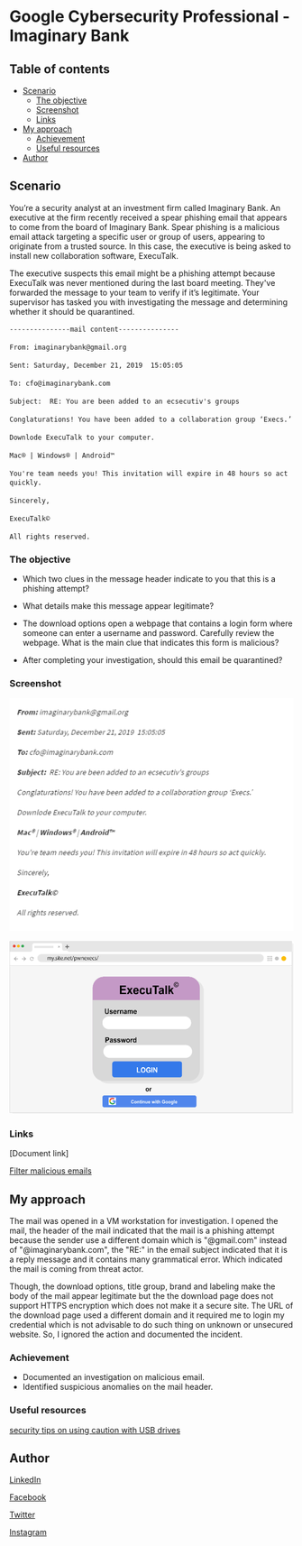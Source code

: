 # Google Cybersecurity Professional - Imaginary Bank
## Table of contents

- [Scenario](#scenario)
  - [The objective](#the-objective)
  - [Screenshot](#screenshot)
  - [Links](#links)
- [My approach](#my-approach)
  - [Achievement](#achievement)
  - [Useful resources](#useful-resources)
- [Author](#author)

## Scenario

You’re a security analyst at an investment firm called Imaginary Bank. An executive at the firm recently received a spear phishing email that appears to come from the board of Imaginary Bank. Spear phishing is a malicious email attack targeting a specific user or group of users, appearing to originate from a trusted source. In this case, the executive is being asked to install new collaboration software, ExecuTalk.

The executive suspects this email might be a phishing attempt because ExecuTalk was never mentioned during the last board meeting. They've forwarded the message to your team to verify if it’s legitimate. Your supervisor has tasked you with investigating the message and determining whether it should be quarantined.

    ---------------mail content---------------

    From: imaginarybank@gmail.org

    Sent: Saturday, December 21, 2019  15:05:05

    To: cfo@imaginarybank.com

    Subject:  RE: You are been added to an ecsecutiv's groups

    Conglaturations! You have been added to a collaboration group ‘Execs.’

    Downlode ExecuTalk to your computer.

    Mac® | Windows® | Android™ 

    You're team needs you! This invitation will expire in 48 hours so act quickly.

    Sincerely,

    ExecuTalk©

    All rights reserved.

### The objective

- Which two clues in the message header indicate to you that this is a phishing attempt?

- What details make this message appear legitimate?

- The download options open a webpage that contains a login form where someone can enter a username and password. Carefully review the webpage. What is the main clue that indicates this form is malicious?

- After completing your investigation, should this email be quarantined?

### Screenshot

![Mail content](./Image/Imaginary%20bank%20mail.png)

![Download page](./Image/Imaginary%20bank%20login%20form.png)

### Links

  [Document link]

[Filter malicious emails](https://docs.google.com/document/d/1G4S0qJMaXDcl-ekLh9LbzPQO1iu-jjcL959l9nOud60/edit?usp=sharing)

## My approach

The mail was opened in a VM workstation for investigation. I opened the mail, the header of the mail indicated that the mail is a phishing attempt because the sender use a different domain which is "@gmail.com" instead of "@imaginarybank.com", the "RE:" in the email subject indicated that it is a reply message and it contains many grammatical error. Which indicated the mail is coming from threat actor.

Though, the download options, title group, brand and labeling make the body of the mail appear legitimate but the the download page does not support HTTPS encryption which does not make it a secure site. The URL of the download page used a different domain and it required me to login my credential which is not advisable to do such thing on unknown or unsecured website. So, I ignored the action and documented the incident.

### Achievement

- Documented an investigation on malicious email.
- Identified suspicious anomalies on the mail header.

### Useful resources

[security tips on using caution with USB drives](https://www.cisa.gov/news-events/news/using-caution-usb-drives)

## Author

[LinkedIn](www.linkedin.com/in/olagoke-holo)

[Facebook](https://web.facebook.com/olagoke.holo.3/)

[Twitter](https://twitter.com/olarragoken)

[Instagram](https://www.instagram.com/holoolagoke/)
